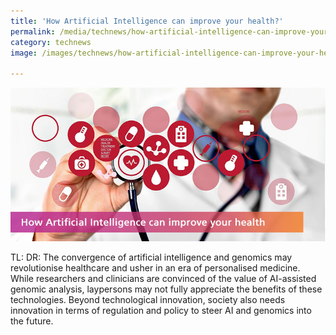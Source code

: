 ```yaml
---
title: 'How Artificial Intelligence can improve your health?'
permalink: /media/technews/how-artificial-intelligence-can-improve-your-health
category: technews
image: /images/technews/how-artificial-intelligence-can-improve-your-health-part-1.png

---
```



![How Artificial Intelligence can improve your health?](/images/technews/how-artificial-intelligence-can-improve-your-health-part-1.png)

TL: DR: The convergence of artificial intelligence and genomics may revolutionise healthcare and usher in an era of personalised medicine. While researchers and clinicians are convinced of the value of AI-assisted genomic analysis, laypersons may not fully appreciate the benefits of these technologies. Beyond technological innovation, society also needs innovation in terms of regulation and policy to steer AI and genomics into the future.

